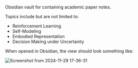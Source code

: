 Obsidian vault for containing academic paper notes.

Topics include but are not limited to:
 - Reinforcement Learning
 - Self-Modeling
 - Embodied Representation
 - Decision Making under Uncertainty

When opened in Obsidian, the view should look something like:

![Screenshot from 2024-11-29 17-36-31](https://github.com/user-attachments/assets/cebb9383-21d1-44f0-aab0-00a34ba1bc64)
